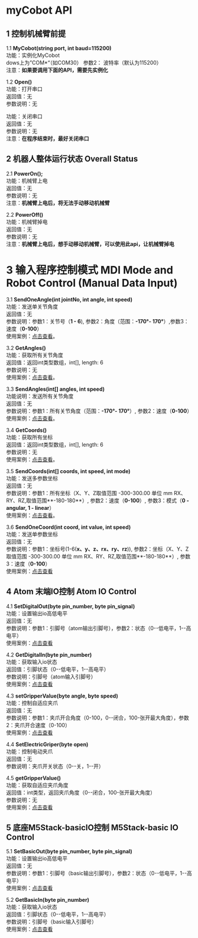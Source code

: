 # myCobot API
## 1 控制机械臂前提<br>

1.1  **MyCobot(string port, int baud=115200)**<br>
功能：实例化MyCobot<br>
dows上为”COM*“（如COM30） 参数2： 波特率（默认为115200）<br>
注意：**如果要调用下面的API，需要先实例化**<br>

1.2 **Open()** <br>
功能：打开串口 <br>
返回值：无<br>
参数说明：无<br> 

功能：关闭串口 <br>
返回值：无<br>
参数说明：无<br>
注意：**在程序结束时，最好关闭串口**<br>

## 2 机器人整体运行状态 Overall Status
2.1 **PowerOn();** <br>
功能：机械臂上电 <br>
返回值：无<br>
参数说明：无<br>
注意：**机械臂上电后，将无法手动移动机械臂**<br>

2.2 **PowerOff()** <br>
功能：机械臂掉电 <br>
返回值：无<br>
参数说明：无<br>
注意：**机械臂上电后，想手动移动机械臂，可以使用此api，让机械臂掉电**<br>

# 3 输入程序控制模式 MDI Mode and Robot Control (Manual Data Input)
3.1 **SendOneAngle(int jointNo, int angle, int speed)**<br>
功能：发送单关节角度<br>
返回值：无<br>
参数说明：参数1：关节号（**1 - 6**), 参数2：角度（范围：**-170°- 170°**）,参数3：速度（**0-100**）<br>
使用案例：[点击查看](9.5-case.md#1_SendOneAngle())。<br>

3.2 **GetAngles()**<br>
功能：获取所有关节角度<br>
返回值：返回int类型数组，int[], length: 6<br>
参数说明：无<br>
使用案例：[点击查看](9.5-case.md#2_GetAngles())。<br>

3.3 **SendAngles(int[] angles, int speed)**<br>
功能说明：发送所有关节角度<br>
返回值：无<br>
参数说明：参数1：所有关节角度（范围：**-170°- 170°**）, 参数2：速度（**0-100**）<br>
使用案例：[点击查看](9.5-case.md#3_SendAngles())。<br>

3.4 **GetCoords()**<br>
功能：获取所有坐标<br>
返回值：返回int类型数组，int[], length: 6<br>
参数说明：无<br>
使用案例：[点击查看](9.5-case.md#4_GetCoords（）)。<br>

3.5 **SendCoords(int[] coords, int speed, int mode)**<br>
功能：发送多参数坐标<br>
返回值：无<br>
参数说明：参数1：所有坐标（X、Y、Z取值范围 -300-300.00 单位 mm  RX、RY、RZ,取值范围**-180-180**）, 参数2：速度（**0-100**）, 参数3：模式（**0 - angular, 1 - linear**）<br>
使用案例：[点击查看](9.5-case.md#5_SendCoords())。<br>

3.6 **SendOneCoord(int coord, int value, int speed)**<br>
功能：发送单参数坐标<br>
返回值：无<br>
参数说明：参数1：坐标号(1-6(**x、y、z、rx、ry、rz**)), 参数2：坐标（X、Y、Z取值范围 -300-300.00 单位 mm  RX、RY、RZ,取值范围**-180-180**）, 参数3：速度（**0-100**）<br>
使用案例：[点击查看](case.md#6_SendOneCoord())<br>

## 4 Atom 末端IO控制 Atom IO Control
4.1 **SetDigitalOut(byte pin_number, byte pin_signal)**<br>
功能：设置输出io高低电平<br>
返回值：无<br>
参数说明：参数1：引脚号（atom输出引脚号），参数2：状态（0--低电平，1--高电平）<br>
使用案例：[点击查看](case.md#7-SetDigitalOut())<br>

4.2 **GetDigitalIn(byte pin_number)**<br>
功能：获取输入io状态<br>
返回值：引脚状态（0--低电平，1--高电平）<br>
参数说明：引脚号（atom输入引脚号）<br>
使用案例：[点击查看](case.md#8-GetDigitalIn())<br>

4.3 **setGripperValue(byte angle, byte speed)**<br>
功能：控制自适应夹爪<br>
返回值：无<br>
参数说明：参数1：夹爪开合角度（0-100，0--闭合，100-张开最大角度），参数2：夹爪开合速度（0-100）<br>
使用案例：[点击查看](case.md#9-setGripperValue())<br>

4.4 **SetElectricGriper(byte open)**<br>
功能：控制电动夹爪<br>
返回值：无<br>
参数说明：夹爪开关状态（0--关，1--开）<br>


4.5 **getGripperValue()**<br>
功能：获取自适应夹爪角度<br>
返回值：int类型，返回夹爪角度（0--闭合，100-张开最大角度）<br>
参数说明：无<br>
使用案例：[点击查看](case.md#10-getGripperValue())<br>

## 5 底座M5Stack-basicIO控制 M5Stack-basic IO Control
5.1 **SetBasicOut(byte pin_number, byte pin_signal)**<br>
功能：设置输出io高低电平<br>
返回值：无<br>
参数说明：参数1：引脚号（basic输出引脚号），参数2：状态（0--低电平，1--高电平）<br>
使用案例：[点击查看](case.md#11-SetBasicOut())<br>

5.2 **GetBasicIn(byte pin_number)**<br>
功能：获取输入io状态<br>
返回值：引脚状态（0--低电平，1--高电平）<br>
参数说明：引脚号（basic输入引脚号）<br>
使用案例：[点击查看](case.md#12-GetBasicIn())<br>
